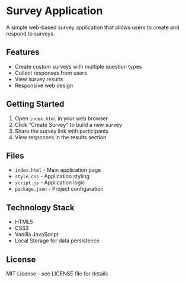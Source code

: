 # Survey Application

A simple web-based survey application that allows users to create and respond to surveys.

## Features

- Create custom surveys with multiple question types
- Collect responses from users  
- View survey results
- Responsive web design

## Getting Started

1. Open `index.html` in your web browser
2. Click "Create Survey" to build a new survey
3. Share the survey link with participants
4. View responses in the results section

## Files

- `index.html` - Main application page
- `style.css` - Application styling
- `script.js` - Application logic
- `package.json` - Project configuration

## Technology Stack

- HTML5
- CSS3
- Vanilla JavaScript
- Local Storage for data persistence

## License

MIT License - see LICENSE file for details